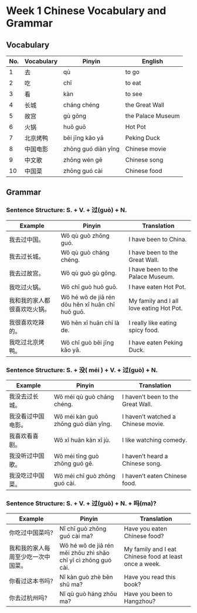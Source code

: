 # Week 1 Chinese Vocabulary and Grammar

## Vocabulary

| No. | Vocabulary           | Pinyin                     | English          |
|-----|----------------------|----------------------------|------------------|
| 1   | 去                    | qù                         | to go            |
| 2   | 吃                    | chī                         | to eat           |
| 3   | 看                    | kàn                         | to see           |
| 4   | 长城                  | cháng chéng                | the Great Wall   |
| 5   | 故宫                  | gù gōng                     | the Palace Museum|
| 6   | 火锅                  | huǒ guō                     | Hot Pot          |
| 7   | 北京烤鸭              | běi jīng kǎo yā            | Peking Duck      |
| 8   | 中国电影              | zhōng guó diàn yǐng        | Chinese movie    |
| 9   | 中文歌                | zhōng wén gē                | Chinese song     |
| 10  | 中国菜                | zhōng guó cài               | Chinese food     |

## Grammar

### Sentence Structure: S. + V. + 过(ɡuò) + N.

| Example                    | Pinyin                       | Translation                           |
|----------------------------|------------------------------|---------------------------------------|
| 我去过中国。               | Wǒ qù guò zhōng guó.         | I have been to China.                |
| 我去过长城。               | Wǒ qù guò cháng chéng.       | I have been to the Great Wall.       |
| 我去过故宫。               | Wǒ qù guò gù gōng.           | I have been to the Palace Museum.    |
| 我吃过火锅。               | Wǒ chī guò huǒ guō.          | I have eaten Hot Pot.                |
| 我和我的家人都很喜欢吃火锅。 | Wǒ hé wǒ de jiā rén dōu hěn xǐ huān chī huǒ guō. | My family and I all love eating Hot Pot. |
| 我很喜欢吃辣的。           | Wǒ hěn xǐ huān chī là de.    | I really like eating spicy food.     |
| 我吃过北京烤鸭。           | Wǒ chī guò běi jīng kǎo yā.  | I have eaten Peking Duck.            |

### Sentence Structure: S. + 没( méi ) + V. + 过(ɡuò) + N.

| Example                           | Pinyin                           | Translation                            |
|-----------------------------------|----------------------------------|----------------------------------------|
| 我没去过长城。                   | Wǒ méi qù guò cháng chéng.       | I haven’t been to the Great Wall.      |
| 我没看过中国电影。               | Wǒ méi kàn guò zhōng guó diàn yǐng. | I haven’t watched a Chinese movie.    |
| 我喜欢看喜剧。                   | Wǒ xǐ huān kàn xǐ jù.           | I like watching comedy.                |
| 我没听过中国歌。                 | Wǒ méi tīng guò zhōng guó gē.    | I haven’t heard a Chinese song.       |
| 我没吃过中国菜。                 | Wǒ méi chī guò zhōng guó cài.    | I haven’t eaten Chinese food.         |

### Sentence Structure: S. + V. + 过(ɡuò) + N. + 吗(ma)?

| Example                           | Pinyin                               | Translation                                   |
|-----------------------------------|--------------------------------------|-----------------------------------------------|
| 你吃过中国菜吗?                 | Nǐ chī guò zhōng guó cài ma?        | Have you eaten Chinese food?                 |
| 我和我的家人每周至少吃一次中国菜。 | Wǒ hé wǒ de jiā rén měi zhōu zhì shǎo chī yī cì zhōng guó cài. | My family and I eat Chinese food at least once a week. |
| 你看过这本书吗?                 | Nǐ kàn guò zhè běn shū ma?          | Have you read this book?                     |
| 你去过杭州吗?                   | Nǐ qù guò háng zhōu ma?             | Have you been to Hangzhou?                   |
